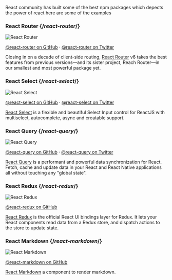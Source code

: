 ---
---

<Intro>

React community has built some of the best npm packages which depects the power of react here are some of the examples

</Intro>

### React Router {/*react-router*/}

![React Router](https://reactrouter.com/discord.png)

[@react-router on GitHub](https://github.com/remix-run/react-router) &middot; [@react-router on Twitter](https://twitter.com/remix_run)

Closing in on a decade of client-side routing, [React Router](https://reactrouter.com/) v6 takes the best features from previous versions—and its sister project, Reach Router—in our smallest and most powerful package yet.

### React Select {/*react-select*/}

![React Select](https://reactjsexample.com/content/images/2016/09/20160903074757.jpg)

[@react-select on GitHub](https://github.com/jedwatson/react-select) &middot; [@react-select on Twitter](https://twitter.com/JedWatson)

[React Select](https://react-select.com/) is a flexible and beautiful Select Input control for ReactJS with multiselect, autocomplete, async and creatable support.

### React Query {/*react-query*/}

![React Query](https://blog-codeminer42.s3.sa-east-1.amazonaws.com/wp-content/uploads/2021/05/28181413/react-query.jpeg)

[@react-query on GitHub](https://github.com/tannerlinsley) &middot; [@react-query on Twitter](https://twitter.com/tannerlinsley)

[React Query](https://react-query.tanstack.com/) is a performant and powerful data synchronization for React. Fetch, cache and update data in your React and React Native applications all without touching any "global state".

### React Redux {/*react-redux*/}

![React Redux](https://masterborn.com/static/4619050005b842a0da9a9b815b44c869/5fcd0/210415_mb_blog_reactredux_cover16_9.webp)

[@react-redux on GitHub](https://github.com/reduxjs/react-redux)

[React Redux](https://react-redux.js.org/) is the official React UI bindings layer for Redux. It lets your React components read data from a Redux store, and dispatch actions to the store to update state.

### React Markdown {/*react-markdown*/}

![React Markdown](https://www.thefullstackblog.com/img/react-markdown.png)

[@react-markdown on GitHub](https://github.com/remarkjs/react-markdown)

[React Markdown](https://remarkjs.github.io/react-markdown/) a component to render markdown.

